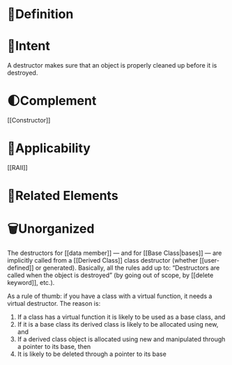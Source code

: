 # 📝Definition


# 🎯Intent
A destructor makes sure that an object is properly cleaned up before it is destroyed.

# 🌓Complement
[[Constructor]]

# 🤳Applicability
[[RAII]]

# 🧬Related Elements



# 🗑Unorganized
The destructors for [[data member]] — and for [[Base Class|bases]] — are implicitly called from a [[Derived Class]] class destructor (whether [[user-defined]] or generated). Basically, all the rules add up to: “Destructors are called when the object is destroyed” (by going out of scope, by [[delete keyword]], etc.).

As a rule of thumb: if you have a class with a virtual function, it needs a virtual
destructor. The reason is:
1. If a class has a virtual function it is likely to be used as a base class, and
2. If it is a base class its derived class is likely to be allocated using new, and
3. If a derived class object is allocated using new and manipulated through
a pointer to its base, then
4. It is likely to be deleted through a pointer to its base